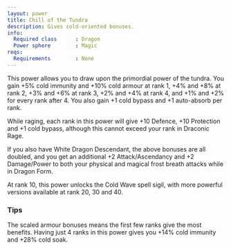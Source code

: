 ```yaml
---
layout: power
title: Chill of the Tundra
description: Gives cold-oriented bonuses.
info:
  Required class      : Dragon
  Power sphere        : Magic
reqs:
  Requirements        : None
---
```


This power allows you to draw upon the primordial power of the tundra.  You 
gain +5% cold immunity and +10% cold armour at rank 1, +4% and +8% at rank 2,
+3% and +6% at rank 3, +2% and +4% at rank 4, and +1% and +2% for every rank
after 4.  You also gain +1 cold bypass and +1 auto-absorb per rank.

While raging, each rank in this power will give +10 Defence, +10 Protection and
+1 cold bypass, although this cannot exceed your rank in Draconic Rage.

If you also have White Dragon Descendant, the above bonuses are all doubled,
and you get an additional +2 Attack/Ascendancy and +2 Damage/Power to both your
physical and magical frost breath attacks while in Dragon Form.

At rank 10, this power unlocks the Cold Wave spell sigil, with more powerful
versions available at rank 20, 30 and 40.

### Tips
The scaled armour bonuses means the first few ranks give the most benefits. Having just 4 ranks in this power gives you +14% cold immunity and +28% cold soak.
